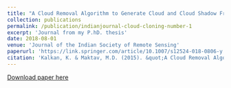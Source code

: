 ```yaml
---
title: "A Cloud Removal Algorithm to Generate Cloud and Cloud Shadow Free Images Using Information Cloning"
collection: publications
permalink: /publication/indianjournal-cloud-cloning-number-1
excerpt: 'Journal from my P.hD. thesis'
date: 2018-08-01
venue: 'Journal of the Indian Society of Remote Sensing'
paperurl: 'https://link.springer.com/article/10.1007/s12524-018-0806-y'
citation: 'Kalkan, K. & Maktav, M.D. (2015). &quot;A Cloud Removal Algorithm to Generate Cloud and Cloud Shadow Free Images Using Information Cloning.&quot; <i>Journal of the Indian Society of Remote Sensing/i>. 46(8).'
---
```

[Download paper here](https://link.springer.com/article/10.1007/s12524-018-0806-y)

